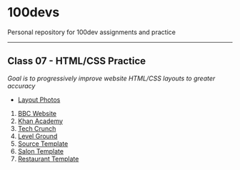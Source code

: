 # 100devs
Personal repository for 100dev assignments and practice

---

## Class 07 - HTML/CSS Practice
*Goal is to progressively improve website HTML/CSS layouts to greater accuracy*
 - [Layout Photos](https://github.com/danvgar/100devs/tree/main/class-07/_layout-photos)
1. [BBC Website](https://danvgar.github.io/100devs/class-07/layout_bbc/)
2. [Khan Academy](https://danvgar.github.io/100devs/class-07/layout_khan/)
3. [Tech Crunch](https://danvgar.github.io/100devs/class-07/layout_techcrunch/)
4. [Level Ground](https://danvgar.github.io/100devs/class-07/layout_levelground/)
5. [Source Template](https://danvgar.github.io/100devs/class-07/layout_source/)
6. [Salon Template](https://danvgar.github.io/100devs/class-07/layout_salon/)
7. [Restaurant Template](https://danvgar.github.io/100devs/class-07/layout_restaurant/)
